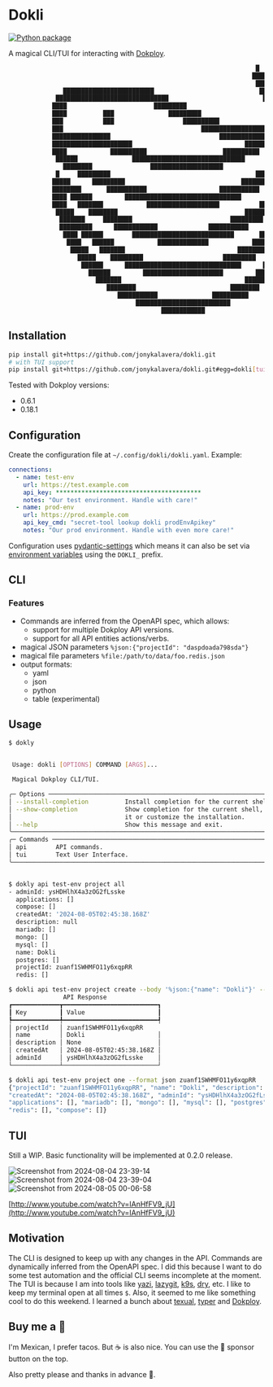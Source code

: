 # Dokli

[![Python package](https://github.com/jonykalavera/dokli/actions/workflows/python-package.yml/badge.svg)](https://github.com/jonykalavera/dokli/actions/workflows/python-package.yml)

A magical CLI/TUI for interacting with [Dokploy](https://github.com/Dokploy/dokploy).

```txt
                                                                    █
                                                                   ████
                                                                    ███████            █
               █████████████████████████                             ████████   ████████
             ███████████████████████████████                          ██████████████████
            ████                        █████████                       ██████████████
            ████          ███               █████████                      ████
            ███           ███                   ██████████               █████
            ███                                      ████████████████████████
            ████████████████                              █████████████████
            ██████████████████████                               ███████
            ████            ██████████                     ██████████          ██████
             ██████               ███████████████████████████████          ████████
               ████████                ████████████████████             ████████
             █     █████████                                        ████████     ███
            █████      █████████                                ████████      ██████
            ████████       ███████████                    ███████████      █████████
            ████ ██████         ████████████████████████████████        ███████ ████
            ████   ███████            ████████████████████           ███████    ████
             █████    ████████                                   ████████    ██████
              ███████     ████████                           █████████     ███████
              █████████      ████████████              ███████████      ██████████
               ████ ██████        ████████████████████████████       ███████ ████
                ████   ██████            ██████████████            ██████   ████
                 █████   ███████                               ████████   █████
                   █████    █████████                      █████████    █████
                    ██████      ████████████████████████████████      ██████
                      ██████         ██████████████████████         ██████
                        ███████                                  ██████
                           ████████                          ████████
                              ███████████               ██████████
                                   ██████████████████████████
                                          ████████████
```

## Installation

```bash
pip install git+https://github.com/jonykalavera/dokli.git
# with TUI support
pip install git+https://github.com/jonykalavera/dokli.git#egg=dokli[tui]
```

Tested with Dokploy versions:

- 0.6.1
- 0.18.1

## Configuration

Create the configuration file at `~/.config/dokli/dokli.yaml`. Example:

```yaml
connections:
  - name: test-env
    url: https://test.example.com
    api_key: ****************************************
    notes: "Our test environment. Handle with care!"
  - name: prod-env
    url: https://prod.example.com
    api_key_cmd: "secret-tool lookup dokli prodEnvApikey"
    notes: "Our prod environment. Handle with even more care!"
```

Configuration uses [pydantic-settings](https://docs.pydantic.dev/latest/concepts/pydantic_settings/) which means it can also be set via [environment variables](https://docs.pydantic.dev/latest/concepts/pydantic_settings/#parsing-environment-variable-values) using the `DOKLI_` prefix.

## CLI

### Features

- Commands are inferred from the OpenAPI spec, which allows:
  - support for multiple Dokploy API versions.
  - support for all API entities actions/verbs.
- magical JSON parameters `%json:{"projectId": "daspdoada798sda"}`
- magical file parameters `%file:/path/to/data/foo.redis.json`
- output formats:
  - yaml
  - json
  - python
  - table (experimental)

## Usage

```bash
$ dokly


 Usage: dokli [OPTIONS] COMMAND [ARGS]...

 Magical Dokploy CLI/TUI.

╭─ Options ────────────────────────────────────────────────────────────────────╮
│ --install-completion          Install completion for the current shell.      │
│ --show-completion             Show completion for the current shell, to copy │
│                               it or customize the installation.              │
│ --help                        Show this message and exit.                    │
╰──────────────────────────────────────────────────────────────────────────────╯
╭─ Commands ───────────────────────────────────────────────────────────────────╮
│ api        API commands.                                                     │
│ tui        Text User Interface.                                              │
╰──────────────────────────────────────────────────────────────────────────────╯


$ dokly api test-env project all
- adminId: ysHDHlhX4a3zOG2fLsske
  applications: []
  compose: []
  createdAt: '2024-08-05T02:45:38.168Z'
  description: null
  mariadb: []
  mongo: []
  mysql: []
  name: Dokli
  postgres: []
  projectId: zuanf1SWHMFO11y6xqpRR
  redis: []

$ dokli api test-env project create --body '%json:{"name": "Dokli"}' --format table
               API Response
┏━━━━━━━━━━━━━┳━━━━━━━━━━━━━━━━━━━━━━━━━━┓
┃ Key         ┃ Value                    ┃
┡━━━━━━━━━━━━━╇━━━━━━━━━━━━━━━━━━━━━━━━━━┩
│ projectId   │ zuanf1SWHMFO11y6xqpRR
│ name        │ Dokli                    │
│ description │ None                     │
│ createdAt   │ 2024-08-05T02:45:38.168Z │
│ adminId     │ ysHDHlhX4a3zOG2fLsske    │
└─────────────┴──────────────────────────┘

$ dokli api test-env project one --format json zuanf1SWHMFO11y6xqpRR
{"projectId": "zuanf1SWHMFO11y6xqpRR", "name": "Dokli", "description": null,
"createdAt": "2024-08-05T02:45:38.168Z", "adminId": "ysHDHlhX4a3zOG2fLsske",
"applications": [], "mariadb": [], "mongo": [], "mysql": [], "postgres": [],
"redis": [], "compose": []}
```

## TUI

Still a WIP. Basic functionality will be implemented at 0.2.0 release.

![Screenshot from 2024-08-04 23-39-14](https://github.com/user-attachments/assets/9943d053-f3a6-40dd-90b7-07502fb81925)
![Screenshot from 2024-08-04 23-39-04](https://github.com/user-attachments/assets/acce2413-7b48-472d-899a-71d469b6113d)
![Screenshot from 2024-08-05 00-06-58](https://github.com/user-attachments/assets/17fefe01-e072-4c18-8cc1-159de9e94adc)

[http://www.youtube.com/watch?v=IAnHfFV9_jU](http://www.youtube.com/watch?v=IAnHfFV9_jU)

## Motivation

The CLI is designed to keep up with any changes in the API. Commands are dynamically inferred from the OpenAPI spec.
I did this because I want to do some test automation and the official CLI seems incomplete at the moment. The TUI is because I am into tools like [yazi](https://yazi-rs.github.io/), [lazygit](https://github.com/jesseduffield/lazygit), [k9s](https://k9scli.io/), [dry](https://github.com/moncho/dry), etc. I like to keep my terminal open at all times `$`.
Also, it seemed to me like something cool to do this weekend. I learned a bunch about [texual](https://textual.textualize.io/), [typer](https://github.com/tiangolo/typer) and [Dokploy](https://github.com/Dokploy/dokploy).

## Buy me a 🌮

I'm Mexican, I prefer tacos. But ☕ is also nice. You can use the 🫶 sponsor button on the top.

Also pretty please and thanks in advance 🥺.
